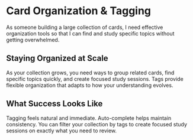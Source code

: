 # Card Organization & Tagging

As someone building a large collection of cards, I need effective organization tools so that I can find and study specific topics without getting overwhelmed.

## Staying Organized at Scale

As your collection grows, you need ways to group related cards, find specific topics quickly, and create focused study sessions. Tags provide flexible organization that adapts to how your understanding evolves.

## What Success Looks Like

Tagging feels natural and immediate. Auto-complete helps maintain consistency. You can filter your collection by tags to create focused study sessions on exactly what you need to review.